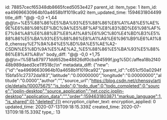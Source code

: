 id: 78857cecf65348db8665fced5053e427
parent_id: 
item_type: 1
item_id: ea49696630964b10a4658b1f1019ca92
item_updated_time: 1594631804499
title_diff: "@@ -0,0 +1,44 @@\n+%E5%88%86%E5%BA%93%E5%88%86%E8%A1%A8%E5%AE%9E%E6%88%98%EF%BC%9A%E5%8F%AF%E8%83%BD%E6%98%AF%E7%94%A8%E6%88%B7%E8%A1%A8%E6%9C%80%E4%BD%B3%E5%88%86%E5%BA%93%E5%88%86%E8%A1%A8%E6%96%B9%E6%A1%88_chenssy%E7%9A%84%E5%8D%9A%E5%AE%A2-CSDN%E5%8D%9A%E5%AE%A2_%E5%88%86%E5%BA%93%E5%88%86%E8%A1%A8\n"
body_diff: "@@ -0,0 +1,75 @@\n+!%5B1a879771dd652be48826df0cba94599f.jpg%5D(:/affea18b2f4048b989daed3ce11f518c)\n"
metadata_diff: {"new":{"id":"ea49696630964b10a4658b1f1019ca92","parent_id":"c651cf50a0294f15bfa51c27372da183","latitude":"0.00000000","longitude":"0.00000000","altitude":"0.0000","author":"","source_url":"https://blog.csdn.net/chenssy/article/details/100075675","is_todo":0,"todo_due":0,"todo_completed":0,"source":"joplin-desktop","source_application":"net.cozic.joplin-desktop","application_data":"","order":1594631803871,"markup_language":1,"is_shared":0},"deleted":[]}
encryption_cipher_text: 
encryption_applied: 0
updated_time: 2020-07-13T09:18:15.339Z
created_time: 2020-07-13T09:18:15.339Z
type_: 13